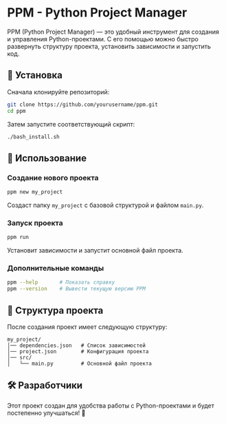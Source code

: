 # PPM - Python Project Manager

PPM (Python Project Manager) — это удобный инструмент для создания и управления Python-проектами. С его помощью можно быстро развернуть структуру проекта, установить зависимости и запустить код.

## 🚀 Установка

Сначала клонируйте репозиторий:
```sh
git clone https://github.com/yourusername/ppm.git
cd ppm
```

Затем запустите соответствующий скрипт:

```sh
./bash_install.sh
```

## 🔧 Использование

### Создание нового проекта
```sh
ppm new my_project
```
Создаст папку `my_project` с базовой структурой и файлом `main.py`.

### Запуск проекта
```sh
ppm run
```
Установит зависимости и запустит основной файл проекта.

### Дополнительные команды
```sh
ppm --help       # Показать справку
ppm --version    # Вывести текущую версию PPM
```

## 📂 Структура проекта
После создания проект имеет следующую структуру:
```
my_project/
│── dependencies.json   # Список зависимостей
│── project.json        # Конфигурация проекта
│── src/
│   └── main.py         # Основной файл проекта
```

## 🛠 Разработчики
Этот проект создан для удобства работы с Python-проектами и будет постепенно улучшаться! 🚀

